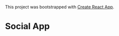 This project was bootstrapped with [Create React App](https://github.com/facebook/create-react-app).

# Social App
